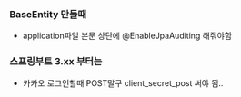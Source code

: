 ### BaseEntity 만들때
- application파일 본문 상단에 @EnableJpaAuditing 해줘야함

### 스프링부트 3.xx 부터는
- 카카오 로그인할때 POST말구 client_secret_post 써야 됨..
